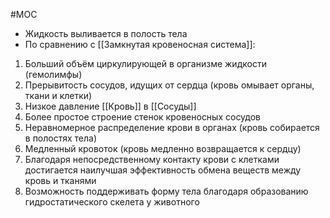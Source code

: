 #MOC 
- Жидкость выливается в полость тела
- По сравнению с [[Замкнутая кровеносная система]]:
1. Больший объём циркулирующей в организме жидкости (гемолимфы)
2. Прерывитость сосудов, идущих от сердца (кровь омывает органы, ткани и клетки)
3. Низкое давление [[Кровь]] в [[Сосуды]]
4. Более простое строение стенок кровеносных сосудов
5. Неравномерное распределение крови в органах (кровь собирается в полостях тела)
6. Медленный кровоток (кровь медленно возвращается к сердцу)
7. Благодаря непосредственному контакту крови с клетками достигается наилучшая эффективность обмена веществ между кровь и тканями
8. Возможность поддерживать форму тела благодаря образованию гидростатического скелета у животного 